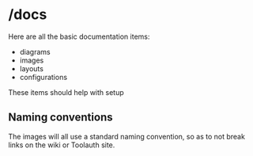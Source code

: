 # /docs
Here are all the basic documentation items:
* diagrams
* images
* layouts
* configurations

These items should help with setup

## Naming conventions
The images will all use a standard naming convention, so as to not break links on the wiki or Toolauth site. 


